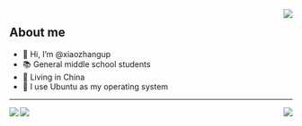 <img align="right" src="https://github-readme-stats.vercel.app/api?username=xiaozhangup&layout=compact&hide_border=false&show_icons=true&theme=tokyonight">

## About me

- 👋 Hi, I’m @xiaozhangup
- 📚️ General middle school students
- 💉 Living in China
- 🦐 I use Ubuntu as my operating system
---
<img align="left" src="https://github-readme-stats.vercel.app/api/top-langs/?username=xiaozhangup&layout=compact&hide_border=true&show_icons=true&card_width=445&theme=tokyonight">  
<p align="left"><img src="https://spotify-github-profile.vercel.app/api/view?uid=31zejmn3iup6yuyfl3gifuclq2ha&cover_image=true&theme=default&show_offline=true&bar_color=53b14f&bar_color_cover=false">
  
<img align="right" src="https://count.getloli.com/get/@xiaozhangup">
</p>
